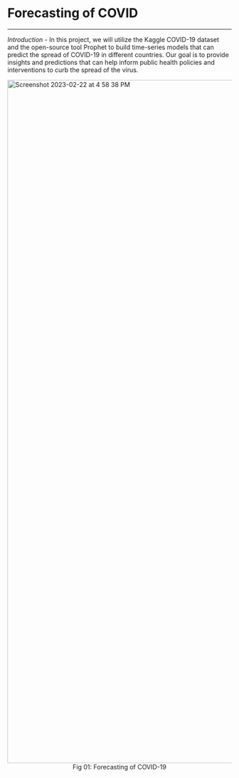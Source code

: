 # Forecasting of COVID
---
*Introduction* -
In this project, we will utilize the Kaggle COVID-19 dataset and the open-source tool Prophet to build time-series models that can predict the spread of COVID-19 in different countries. Our goal is to provide insights and predictions that can help inform public health policies and interventions to curb the spread of the virus.


<img width="1533" alt="Screenshot 2023-02-22 at 4 58 38 PM" src="https://user-images.githubusercontent.com/25382680/220613965-911ca1b2-d87d-458c-b938-4f92ca3ce9bf.png">
<center>Fig 01: Forecasting of COVID-19</center>
